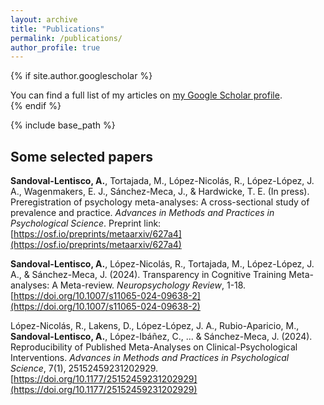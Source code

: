 ```yaml
---
layout: archive
title: "Publications"
permalink: /publications/
author_profile: true
---
```


{% if site.author.googlescholar %}
  <div class="wordwrap">You can find a full list of my articles on <a href="{{site.author.googlescholar}}">my Google Scholar profile</a>.</div>
{% endif %}

{% include base_path %}

## Some selected papers

**Sandoval-Lentisco, A.**, Tortajada, M., López-Nicolás, R., López-López, J. A., Wagenmakers, E. J., Sánchez-Meca, J., & Hardwicke, T. E. (In press). Preregistration of psychology meta-analyses: A cross-sectional study of prevalence and practice. *Advances in Methods and Practices in Psychological Science*. Preprint link: [https://osf.io/preprints/metaarxiv/627a4](https://osf.io/preprints/metaarxiv/627a4)

**Sandoval-Lentisco, A.**, López-Nicolás, R., Tortajada, M., López-López, J. A., & Sánchez-Meca, J. (2024). Transparency in Cognitive Training Meta-analyses: A Meta-review. *Neuropsychology Review*, 1-18. [https://doi.org/10.1007/s11065-024-09638-2](https://doi.org/10.1007/s11065-024-09638-2)

López-Nicolás, R., Lakens, D., López-López, J. A., Rubio-Aparicio, M., **Sandoval-Lentisco, A.**, López-Ibáñez, C., ... & Sánchez-Meca, J. (2024). Reproducibility of Published Meta-Analyses on Clinical-Psychological Interventions. *Advances in Methods and Practices in Psychological Science*, 7(1), 25152459231202929. [https://doi.org/10.1177/25152459231202929](https://doi.org/10.1177/25152459231202929)

<!-- {% for post in site.publications reversed %}
  {% include archive-single.html %}
{% endfor %} -->


